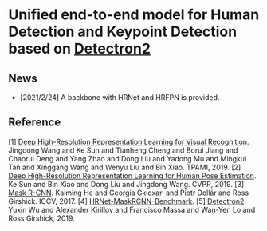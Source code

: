 # Unified end-to-end model for Human Detection and Keypoint Detection based on [Detectron2](https://github.com/facebookresearch/detectron2)

## News
+ [2021/2/24] A backbone with HRNet and HRFPN is provided.



## Reference

[1] [Deep High-Resolution Representation Learning for Visual Recognition](https://arxiv.org/abs/1908.07919). Jingdong Wang and Ke Sun and Tianheng Cheng and Borui Jiang and Chaorui Deng and Yang Zhao and Dong Liu and Yadong Mu and Mingkui Tan and Xinggang Wang and Wenyu Liu and Bin Xiao. TPAMI, 2019.
[2] [Deep High-Resolution Representation Learning for Human Pose Estimation](https://arxiv.org/abs/1902.09212). Ke Sun and Bin Xiao and Dong Liu and Jingdong Wang. CVPR, 2019.
[3] [Mask R-CNN](https://arxiv.org/abs/1703.06870). Kaiming He and Georgia Gkioxari and Piotr Dollár and Ross Girshick. ICCV, 2017.
[4] [HRNet-MaskRCNN-Benchmark](https://github.com/HRNet/HRNet-MaskRCNN-Benchmark).
[5] [Detectron2](https://github.com/facebookresearch/detectron2). Yuxin Wu and Alexander Kirillov and Francisco Massa and Wan-Yen Lo and Ross Girshick, 2019.


